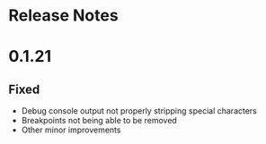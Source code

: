 # Release Notes


# 0.1.21

## Fixed
- Debug console output not properly stripping special characters
- Breakpoints not being able to be removed
- Other minor improvements